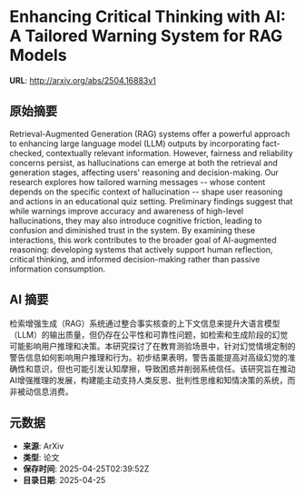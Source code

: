 # Enhancing Critical Thinking with AI: A Tailored Warning System for RAG Models

**URL**: http://arxiv.org/abs/2504.16883v1

## 原始摘要

Retrieval-Augmented Generation (RAG) systems offer a powerful approach to
enhancing large language model (LLM) outputs by incorporating fact-checked,
contextually relevant information. However, fairness and reliability concerns
persist, as hallucinations can emerge at both the retrieval and generation
stages, affecting users' reasoning and decision-making. Our research explores
how tailored warning messages -- whose content depends on the specific context
of hallucination -- shape user reasoning and actions in an educational quiz
setting. Preliminary findings suggest that while warnings improve accuracy and
awareness of high-level hallucinations, they may also introduce cognitive
friction, leading to confusion and diminished trust in the system. By examining
these interactions, this work contributes to the broader goal of AI-augmented
reasoning: developing systems that actively support human reflection, critical
thinking, and informed decision-making rather than passive information
consumption.


## AI 摘要

检索增强生成（RAG）系统通过整合事实核查的上下文信息来提升大语言模型（LLM）的输出质量，但仍存在公平性和可靠性问题，如检索和生成阶段的幻觉可能影响用户推理和决策。本研究探讨了在教育测验场景中，针对幻觉情境定制的警告信息如何影响用户推理和行为。初步结果表明，警告虽能提高对高级幻觉的准确性和意识，但也可能引发认知摩擦，导致困惑并削弱系统信任。该研究旨在推动AI增强推理的发展，构建能主动支持人类反思、批判性思维和知情决策的系统，而非被动信息消费。

## 元数据

- **来源**: ArXiv
- **类型**: 论文
- **保存时间**: 2025-04-25T02:39:52Z
- **目录日期**: 2025-04-25
